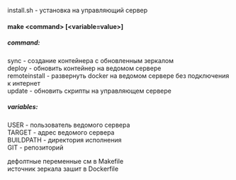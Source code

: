 install.sh - установка на управляющий сервер

#### make \<command\> [<variable=value>]  
##### command:  
 sync - создание контейнера с обновленным зеркалом  
 deploy - обновить контейнер на ведомом сервере  
 remoteinstall - развернуть docker на ведомом сервере без подключения к интернет  
 update - обновить скрипты на управляющем сервере  
##### variables:  
 USER - пользователь ведомого сервера  
 TARGET - адрес ведомого сервера  
 BUILDPATH - директория исполнения  
 GIT - репозиторий  
  
дефолтные переменные см в Makefile  
источник зеркала зашит в Dockerfile
